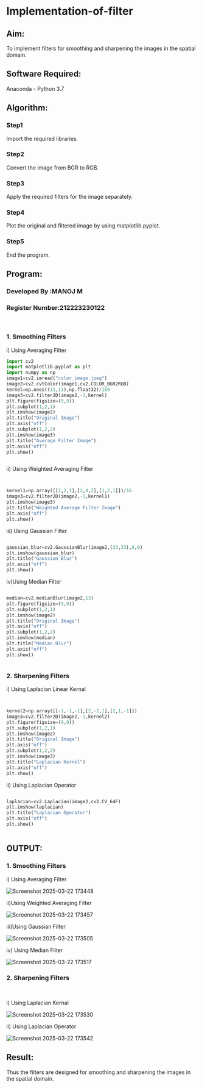 # Implementation-of-filter
## Aim:
To implement filters for smoothing and sharpening the images in the spatial domain.

## Software Required:
Anaconda - Python 3.7

## Algorithm:
### Step1
Import the required libraries. 

### Step2
Convert the image from BGR to RGB.

### Step3
Apply the required filters for the image separately.

### Step4
Plot the original and filtered image by using matplotlib.pyplot.

### Step5
End the program.

## Program:
### Developed By   :MANOJ M
### Register Number:212223230122
</br>

### 1. Smoothing Filters

i) Using Averaging Filter
```Python
import cv2
import matplotlib.pyplot as plt
import numpy as np
image1=cv2.imread("color_image.jpeg")
image2=cv2.cvtColor(image1,cv2.COLOR_BGR2RGB)
kernel=np.ones((11,11),np.float32)/169
image3=cv2.filter2D(image2,-1,kernel)
plt.figure(figsize=(9,9))
plt.subplot(1,2,1)
plt.imshow(image2)
plt.title("Original Image")
plt.axis("off")
plt.subplot(1,2,2)
plt.imshow(image3)
plt.title("Average Filter Image")
plt.axis("off")
plt.show()



```
ii) Using Weighted Averaging Filter
```Python


kernel1=np.array([[1,2,1],[2,4,2],[1,2,1]])/16
image3=cv2.filter2D(image2,-1,kernel1)
plt.imshow(image3)
plt.title("Weighted Average Filter Image")
plt.axis("off")
plt.show()


```
iii) Using Gaussian Filter
```Python

gaussian_blur=cv2.GaussianBlur(image2,(33,33),0,0)
plt.imshow(gaussian_blur)
plt.title("Gaussian Blur")
plt.axis("off")
plt.show()

```
iv)Using Median Filter
```Python

median=cv2.medianBlur(image2,13)
plt.figure(figsize=(9,9))
plt.subplot(1,2,1)
plt.imshow(image2)
plt.title("Original Image")
plt.axis("off")
plt.subplot(1,2,2)
plt.imshow(median)
plt.title("Median Blur")
plt.axis("off")
plt.show()



```

### 2. Sharpening Filters
i) Using Laplacian Linear Kernal
```Python


kernel2=np.array([[-1,-1,-1],[2,-2,1],[2,1,-1]])
image3=cv2.filter2D(image2,-1,kernel2)
plt.figure(figsize=(9,9))
plt.subplot(1,2,1)
plt.imshow(image2)
plt.title("Original Image")
plt.axis("off")
plt.subplot(1,2,2)
plt.imshow(image3)
plt.title("Laplacian Kernel")
plt.axis("off")
plt.show()


```
ii) Using Laplacian Operator
```Python

laplacian=cv2.Laplacian(image2,cv2.CV_64F)
plt.imshow(laplacian)
plt.title("Laplacian Operator")
plt.axis("off")
plt.show()



```

## OUTPUT:
### 1. Smoothing Filters


i) Using Averaging Filter

![Screenshot 2025-03-22 173448](https://github.com/user-attachments/assets/5179ac38-f86c-463f-a08c-1a0db4ff09e1)

ii)Using Weighted Averaging Filter

![Screenshot 2025-03-22 173457](https://github.com/user-attachments/assets/eadfdfe2-b88e-4081-99cf-94ac95da87be)


iii)Using Gaussian Filter

![Screenshot 2025-03-22 173505](https://github.com/user-attachments/assets/1056791f-6bbc-4beb-8da9-6bb4d5065e53)


iv) Using Median Filter

![Screenshot 2025-03-22 173517](https://github.com/user-attachments/assets/094899e5-ea57-493a-ac75-d4bcb3798498)

### 2. Sharpening Filters
</br>

i) Using Laplacian Kernal

![Screenshot 2025-03-22 173530](https://github.com/user-attachments/assets/e078d578-9333-4b5c-8e9a-4a260c00baac)

ii) Using Laplacian Operator

![Screenshot 2025-03-22 173542](https://github.com/user-attachments/assets/eb42508a-d5eb-4081-986b-494840c0c077)


## Result:
Thus the filters are designed for smoothing and sharpening the images in the spatial domain.
